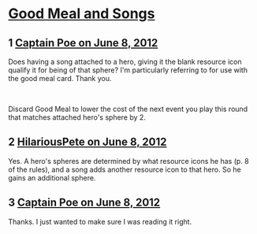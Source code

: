 # [Good Meal and Songs](https://community.fantasyflightgames.com/topic/65706-good-meal-and-songs/)

## 1 [Captain Poe on June 8, 2012](https://community.fantasyflightgames.com/topic/65706-good-meal-and-songs/?do=findComment&comment=642081)

Does having a song attached to a hero, giving it the blank resource icon qualify it for being of that sphere? I'm particularly referring to for use with the good meal card. Thank you.

 

Discard Good Meal to lower the cost of the next event you play this round that matches attached hero's sphere by 2.

## 2 [HilariousPete on June 8, 2012](https://community.fantasyflightgames.com/topic/65706-good-meal-and-songs/?do=findComment&comment=642087)

Yes. A hero's spheres are determined by what resource icons he has (p. 8 of the rules), and a song adds another resource icon to that hero. So he gains an additional sphere.

## 3 [Captain Poe on June 8, 2012](https://community.fantasyflightgames.com/topic/65706-good-meal-and-songs/?do=findComment&comment=642094)

Thanks. I just wanted to make sure I was reading it right.

